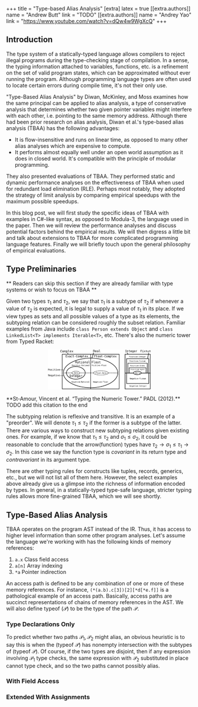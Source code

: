 +++
title = "Type-based Alias Analysis"
[extra]
latex = true
[[extra.authors]]
name = "Andrew Butt"
link = "TODO"
[[extra.authors]]
name = "Andrey Yao"
link = "https://www.youtube.com/watch?v=dQw4w9WgXcQ"
+++

## Introduction
The type system of a statically-typed language allows compilers to reject illegal programs during the type-checking stage of compilation. In a sense, the typing information attached to variables, functions, etc. is a refinement on the set of valid program states, which can be approximated without ever running the program. Although programming language types are often used to locate certain errors during compile time, it's not their only use.

"Type-Based Alias Analysis" by Diwan, McKinley, and Moss examines how the same principal can be applied to alias analysis, a type of conservative analysis that determines whether two given pointer variables might interfere with each other, i.e. pointing to the same memory address. Although there had been prior research on alias analysis, Diwan et al.'s type-based alias analysis (TBAA) has the following advantages:
* It is flow-insensitive and runs on linear time, as opposed to many other alias analyses which are expensive to compute.
* It performs almost equally well under an open world assumption as it does in closed world. It's compatible with the principle of modular programming.

They also presented evaluations of TBAA. They performed static and dynamic performance analyses on the effectiveness of TBAA when used for redundant load elimination (RLE). Perhaps most notably, they adopted the strategy of limit analysis by comparing empirical speedups with the maximum possible speedups.

In this blog post, we will first study the specific ideas of TBAA with examples in C#-like syntax, as opposed to Modula-3, the language used in the paper. Then we will review the performance analyses and discuss potential factors behind the empirical results. We will then digress a little bit and talk about extensions to TBAA for more complicated programming language features. Finally we will briefly touch upon the general philosophy of empirical evaluations.

## Type Preliminaries
** Readers can skip this section if they are already familiar with type systems or wish to focus on TBAA **

Given two types $\tau_1$ and $\tau_2$, we say that $\tau_1$ is a subtype of $\tau_2$ if whenever a value of $\tau_2$ is expected, it is legal to supply a value of $\tau_1$ in its place. If we view types as sets and all possible values of a type as its elements, the subtyping relation can be considered roughly the subset relation. Familiar examples from Java include `class Person extends Object` and `class LinkedList<T> implements Iterable<T>`, etc. There's also the numeric tower from Typed Racket:
<p align="center">
<img src="numeric_tower.png" alt="alt_text" title="Racket number types" style="zoom:30%;" />
</p>
**St-Amour, Vincent et al. “Typing the Numeric Tower.” PADL (2012).**
TODO add this citation to the end

The subtyping relation is reflexive and transitive. It is an example of a "preorder". We will denote $\tau_1\leq \tau_2$ if the former is a subtype of the latter. There are various ways to construct new subtyping relations given existing ones. For example, if we know that $\tau_1\leq \tau_2$ and $\sigma_1\leq \sigma_2$, it could be reasonable to conclude that the arrow(function) types have $\tau_2\to\sigma_1\leq \tau_1\to\sigma_2$. In this case we say the function type is *covariant* in its return type and *contravariant* in its argument type.

There are other typing rules for constructs like tuples, records, generics, etc., but we will not list all of them here. However, the select examples above already give us a glimpse into the richness of information encoded by types. In general, in a statically-typed type-safe language, stricter typing rules allows more fine-grained TBAA, which we will see shortly.

## Type-Based Alias Analysis
TBAA operates on the program AST instead of the IR. Thus, it has access to higher level information than some other program analyses. Let's assume the language we're working with has the following kinds of memory references:

1. `a.x`  Class field access
2. `a[n]` Array indexing
3. `*a` Pointer indirection

An access path is defined to be any combination of one or more of these memory references. For instance, `(*(a.b).c[3])[2][*d[*e.f]]` is a pathological example of an access path. Basically, access paths are succinct representations of chains of memory references in the AST. We will also define typeof ($\mathcal{P}$) to be the type of the path $\mathcal{P}$.

### Type Declarations Only

To predict whether two paths $\mathcal{P}_1, \mathcal{P}_2$ might alias, an obvious heuristic is to say this is when the (typeof $\mathcal{P}$) has nonempty intersection with the subtypes of (typeof $\mathcal{P}$). Of course, if the two types are disjoint, then if any expression involving $\mathcal{P}_1$ type checks, the same expression with $\mathcal{P}_2$ substituted in place cannot type check, and so the two paths cannot possibly alias.

### With Field Access

### Extended With Assignments

